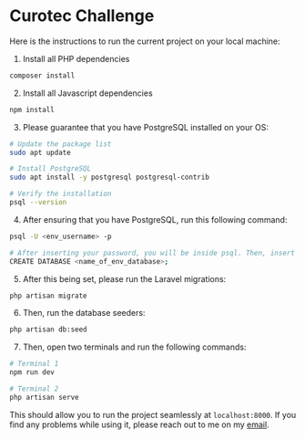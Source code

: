 # Curotec Challenge

Here is the instructions to run the current project on your local machine:

1. Install all PHP dependencies

```bash
composer install
```

2. Install all Javascript dependencies

```bash
npm install
```

3. Please guarantee that you have PostgreSQL installed on your OS:

```bash
# Update the package list
sudo apt update

# Install PostgreSQL
sudo apt install -y postgresql postgresql-contrib

# Verify the installation
psql --version
```

4. After ensuring that you have PostgreSQL, run this following command:

```bash
psql -U <env_username> -p

# After inserting your password, you will be inside psql. Then, insert these commands:
CREATE DATABASE <name_of_env_database>;
```

5. After this being set, please run the Laravel migrations:

```bash
php artisan migrate
```

6. Then, run the database seeders:

```bash
php artisan db:seed
```

7. Then, open two terminals and run the following commands:

```bash
# Terminal 1
npm run dev

# Terminal 2
php artisan serve
```

This should allow you to run the project seamlessly at `localhost:8000`. If you find any problems while using it, please reach out to me on my [email](mailto:joaoefornazari@gmail.com?subject=Curotec%20Challenge%20Bug%20Found).

